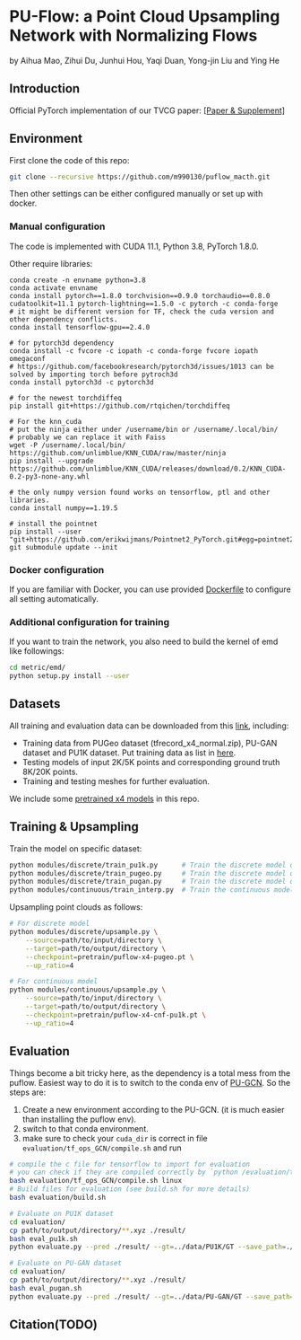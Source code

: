 # PU-Flow: a Point Cloud Upsampling Network with Normalizing Flows

by Aihua Mao, Zihui Du, Junhui Hou, Yaqi Duan, Yong-jin Liu and Ying He

## Introduction

Official PyTorch implementation of our TVCG paper: [[Paper & Supplement]](https://arxiv.org/abs/2107.05893)

## Environment

First clone the code of this repo:

```bash
git clone --recursive https://github.com/m990130/puflow_macth.git
```

Then other settings can be either configured manually or set up with docker.

### Manual configuration

The code is implemented with CUDA 11.1, Python 3.8, PyTorch 1.8.0.

Other require libraries:

```
conda create -n envname python=3.8
conda activate envname
conda install pytorch==1.8.0 torchvision==0.9.0 torchaudio==0.8.0 cudatoolkit=11.1 pytorch-lightning==1.5.0 -c pytorch -c conda-forge
# it might be different version for TF, check the cuda version and other dependency conflicts.
conda install tensorflow-gpu==2.4.0

# for pytorch3d dependency
conda install -c fvcore -c iopath -c conda-forge fvcore iopath omegaconf
# https://github.com/facebookresearch/pytorch3d/issues/1013 can be solved by importing torch before pytroch3d
conda install pytorch3d -c pytorch3d

# for the newest torchdiffeq
pip install git+https://github.com/rtqichen/torchdiffeq

# For the knn_cuda
# put the ninja either under /username/bin or /username/.local/bin/
# probably we can replace it with Faiss
wget -P /username/.local/bin/ https://github.com/unlimblue/KNN_CUDA/raw/master/ninja
pip install --upgrade https://github.com/unlimblue/KNN_CUDA/releases/download/0.2/KNN_CUDA-0.2-py3-none-any.whl

# the only numpy version found works on tensorflow, ptl and other libraries.
conda install numpy==1.19.5

# install the pointnet
pip install --user "git+https://github.com/erikwijmans/Pointnet2_PyTorch.git#egg=pointnet2_ops&subdirectory=pointnet2_ops_lib"
git submodule update --init
```

### Docker configuration

If you are familiar with Docker, you can use provided [Dockerfile](docker/Dockerfile) to configure all setting automatically.

### Additional configuration for training

If you want to train the network, you also need to build the kernel of emd like followings:

```bash
cd metric/emd/
python setup.py install --user
```

## Datasets

All training and evaluation data can be downloaded from this [link](https://drive.google.com/drive/folders/1jaKC-bF0yfwpdxfRtuhoQLMhCjiMVPiz?usp=sharing), including:

- Training data from PUGeo dataset (tfrecord_x4_normal.zip), PU-GAN dataset and PU1K dataset. Put training data as list in [here](data/filelist.txt).
- Testing models of input 2K/5K points and corresponding ground truth 8K/20K points.
- Training and testing meshes for further evaluation.

We include some [pretrained x4 models](pretrain/) in this repo.

## Training & Upsampling

Train the model on specific dataset:

```bash
python modules/discrete/train_pu1k.py      # Train the discrete model on PU1K Dataset
python modules/discrete/train_pugeo.py     # Train the discrete model on PUGeo Dataset
python modules/discrete/train_pugan.py     # Train the discrete model on PU-GAN Dataset
python modules/continuous/train_interp.py  # Train the continuous model on PU1K Dataset
```

Upsampling point clouds as follows:

```bash
# For discrete model
python modules/discrete/upsample.py \
    --source=path/to/input/directory \
    --target=path/to/output/directory \
    --checkpoint=pretrain/puflow-x4-pugeo.pt \
    --up_ratio=4

# For continuous model
python modules/continuous/upsample.py \
    --source=path/to/input/directory \
    --target=path/to/output/directory \
    --checkpoint=pretrain/puflow-x4-cnf-pu1k.pt \
    --up_ratio=4
```

## Evaluation
Things become a bit tricky here, as the dependency is a total mess from the puflow. Easiest way to do it is to switch to the conda env of [PU-GCN](https://github.com/guochengqian/PU-GCN). So the steps are:  
1. Create a new environment according to the PU-GCN. (it is much easier than installing the puflow env).
2. switch to that conda environment.
3. make sure to check your `cuda_dir` is correct in file `evaluation/tf_ops_GCN/compile.sh` and run

```bash
# compile the c file for tensorflow to import for evaluation
# you can check if they are compiled correctly by `python /evaluation/tf_ops/nn_distance/tf_nndistance.py` same for the approax
bash evaluation/tf_ops_GCN/compile.sh linux
# Build files for evaluation (see build.sh for more details)
bash evaluation/build.sh

# Evaluate on PU1K dataset
cd evaluation/
cp path/to/output/directory/**.xyz ./result/
bash eval_pu1k.sh
python evaluate.py --pred ./result/ --gt=../data/PU1K/GT --save_path=./result/

# Evaluate on PU-GAN dataset
cd evaluation/
cp path/to/output/directory/**.xyz ./result/
bash eval_pugan.sh
python evaluate.py --pred ./result/ --gt=../data/PU-GAN/GT --save_path=./result/
```

## Citation(TODO)


